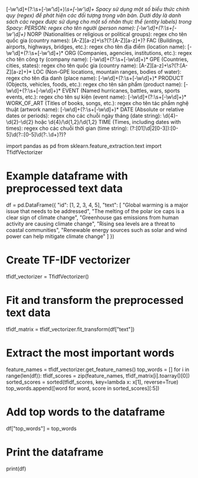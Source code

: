 [-\w’\d]+(?:\s+[-\w’\d]+)*\s+[-\w’\d]+
Spacy sử dụng một số biểu thức chính quy (regex) để phát hiện các đối tượng trong văn bản. Dưới đây là danh sách các regex được sử dụng cho một số nhãn thực thể (entity labels) trong Spacy:
PERSON: regex cho tên người (person name):
[-\w’\d]+(?:\s+[-\w’\d]+)*
NORP (Nationalities or religious or political groups): regex cho tên quốc gia (country names):
[A-Z][a-z]+\s?(?:[A-Z][a-z]+)?
FAC (Buildings, airports, highways, bridges, etc.): regex cho tên địa điểm (location name):
[-\w’\d]+(?:\s+[-\w’\d]+)*
ORG (Companies, agencies, institutions, etc.): regex cho tên công ty (company name):
[-\w\d]+(?:\s+[-\w\d]+)*
GPE (Countries, cities, states): regex cho tên quốc gia (country name):
[A-Z][a-z]+\s?(?:[A-Z][a-z]+)*
LOC (Non-GPE locations, mountain ranges, bodies of water): regex cho tên địa danh (place name):
[-\w\d]+(?:\s+[-\w\d]+)*
PRODUCT (Objects, vehicles, foods, etc.): regex cho tên sản phẩm (product name):
[-\w\d]+(?:\s+[-\w\d]+)*
EVENT (Named hurricanes, battles, wars, sports events, etc.): regex cho tên sự kiện (event name):
[-\w\d]+(?:\s+[-\w\d]+)*
WORK_OF_ART (Titles of books, songs, etc.): regex cho tên tác phẩm nghệ thuật (artwork name):
[-\w\d]+(?:\s+[-\w\d]+)*
DATE (Absolute or relative dates or periods): regex cho các chuỗi ngày tháng (date string):
\d{4}-\d{2}-\d{2} hoặc \d{4}/\d{1,2}/\d{1,2}
TIME (Times, including dates with times): regex cho các chuỗi thời gian (time string):
(?:[01]\d|2[0-3]):[0-5]\d(?::[0-5]\d(?:\.\d+)?)?



import pandas as pd
from sklearn.feature_extraction.text import TfidfVectorizer

# Example dataframe with preprocessed text data
df = pd.DataFrame({
    "id": [1, 2, 3, 4, 5],
    "text": [
        "Global warming is a major issue that needs to be addressed",
        "The melting of the polar ice caps is a clear sign of climate change",
        "Greenhouse gas emissions from human activity are causing climate change",
        "Rising sea levels are a threat to coastal communities",
        "Renewable energy sources such as solar and wind power can help mitigate climate change"
    ]
})

# Create TF-IDF vectorizer
tfidf_vectorizer = TfidfVectorizer()

# Fit and transform the preprocessed text data
tfidf_matrix = tfidf_vectorizer.fit_transform(df["text"])

# Extract the most important words
feature_names = tfidf_vectorizer.get_feature_names()
top_words = []
for i in range(len(df)):
    tfidf_scores = zip(feature_names, tfidf_matrix[i].toarray()[0])
    sorted_scores = sorted(tfidf_scores, key=lambda x: x[1], reverse=True)
    top_words.append([word for word, score in sorted_scores][:5])

# Add top words to the dataframe
df["top_words"] = top_words

# Print the dataframe
print(df)

